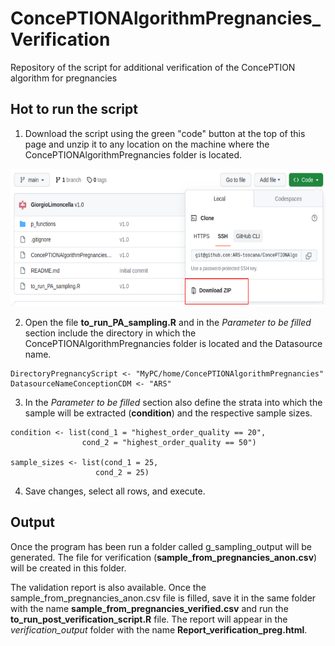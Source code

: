 # ConcePTIONAlgorithmPregnancies_Verification
Repository of the script for additional verification of the ConcePTION algorithm for pregnancies


## Hot to run the script 

  1. Download the script using the green "code" button at the top of this page and unzip it to any location on the machine where the ConcePTIONAlgorithmPregnancies folder is located. 

<img src="https://github.com/ARS-toscana/ConcePTIONAlgorithmPregnancies_Verification/blob/Documentation/img/code.png"  width="600" height="220">

  2. Open the file **to_run_PA_sampling.R** and in the _Parameter to be filled_ section include the directory in which the ConcePTIONAlgorithmPregnancies folder is located and the Datasource name. 

```
DirectoryPregnancyScript <- "MyPC/home/ConcePTIONAlgorithmPregnancies"
DatasourceNameConceptionCDM <- "ARS"
```

  3. In the _Parameter to be filled_ section also define the strata into which the sample will be extracted (**condition**) and the respective sample sizes.

  ```
condition <- list(cond_1 = "highest_order_quality == 20", 
                  cond_2 = "highest_order_quality == 50")

sample_sizes <- list(cond_1 = 25, 
                     cond_2 = 25)
  ```
  
  4. Save changes, select all rows, and execute. 

## Output

Once the program has been run a folder called g_sampling_output will be generated. 
The file for verification (**sample_from_pregnancies_anon.csv**) will be created in this folder.

The validation report is also available. Once the sample_from_pregnancies_anon.csv file is filled, save it in the same folder with the name **sample_from_pregnancies_verified.csv** and run the **to_run_post_verification_script.R** file.
The report will appear in the _verification_output_ folder with the name **Report_verification_preg.html**.
